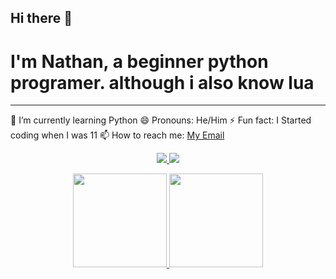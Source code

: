 ## Hi there 👋
# I'm Nathan, a beginner python programer. although i also know lua

<!--
**Natetothefuller/Natetothefuller** is a ✨ _special_ ✨ repository because its `README.md` (this file) appears on your GitHub profile.

Here are some ideas to get you started:

- 🔭 I’m currently working on ...
- 
- 👯 I’m looking to collaborate on ...
- 🤔 I’m looking for help with ...
- 💬 Ask me about ...
-->
---

🌱 I’m currently learning Python
😄 Pronouns: He/Him
⚡ Fun fact: I Started coding when I was 11
📫 How to reach me: <a href='mailto:full.nathan2007@gmail.com'>My Email</a> 

<p align='center'> 
   <a href="https://www.linkedin.com/in/yourprofile/"> 
       <img src="https://img.shields.io/badge/linkedin-%230077B5.svg?&style=for-the-badge&logo=linkedin&logoColor=white"/> 
   </a> 
   <a href="https://t.me/yourchannel"> 
       <img src="https://img.shields.io/badge/Telegram-2CA5E0?style=for-the-badge&logo=telegram&logoColor=white"/> 
   </a> 
</p> 

<p align='center'> 
   <a href="https://github-readme-stats.vercel.app/api?username=Natetothefuller&show_icons=true&count_private=true"> 
       <img height=150 src="https://github-readme-stats.vercel.app/api?username=Natetothefuller&show_icons=true&count_private=true"/> 
   </a> 
   <a href="https://github.com/Natetothefuller/github-readme-stats"> 
       <img height=150 src="https://github-readme-stats.vercel.app/api/top-langs/?username=Natetothefuller&layout=compact"/> 
   </a> 
</p> 

